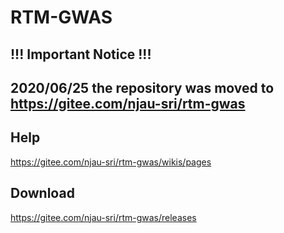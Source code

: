 # RTM-GWAS

## !!! Important Notice !!!

## **2020/06/25** the repository was moved to https://gitee.com/njau-sri/rtm-gwas

## Help

https://gitee.com/njau-sri/rtm-gwas/wikis/pages

## Download

https://gitee.com/njau-sri/rtm-gwas/releases
